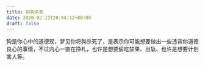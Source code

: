 ```yaml
---
title: 将狗杀死
date: 2020-02-15T20:54:12+08:00
draft: false
---
```


狗是你心中的道德观，梦见你将狗杀死了，是表示你可能想要做出一些违背你道德良心的事情，不过内心一直在挣札，也许是想要偷吃禁果、出轨、也许是想要计划害人等。<br>
